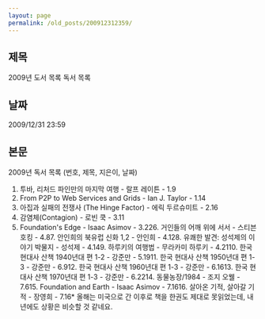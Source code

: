 ```yaml
---
layout: page
permalink: /old_posts/200912312359/
---
```


## 제목
2009년 도서 목록 독서 목록

## 날짜
2009/12/31 23:59

## 본문
2009년 독서 목록 (번호, 제목, 지은이, 날짜)

1. 투바, 리처드 파인만의 마지막 여행 - 랄프 레이튼 - 1.9
2. From P2P to Web Services and Grids - Ian J. Taylor - 1.14
3. 아집과 실패의 전쟁사 (The Hinge Factor) - 에릭 두르슈미트 - 2.16
4. 감염체(Contagion) - 로빈 쿡 - 3.11
5. Foundation's Edge - Isaac Asimov - 3.226. 거인들의 어깨 위에 서서 - 스티븐 호킹 - 4.87. 안인희의 북유럽 신화 1,2 - 안인희 - 4.128. 유쾌한 발견: 성석제의 이야기 박물지 - 성석제 - 4.149. 하루키의 여행법 - 무라카미 하루키 - 4.2110. 한국 현대사 산책 1940년대 편 1-2 - 강준만 - 5.1911. 한국 현대사 산책 1950년대 편 1-3 - 강준만 - 6.912. 한국 현대사 산책 1960년대 편 1-3 - 강준만 - 6.1613. 한국 현대사 산책 1970년대 편 1-3 - 강준만 - 6.2214. 동물농장/1984 - 조지 오웰 - 7.615. Foundation and Earth - Isaac Asimov - 7.1616. 살아온 기적, 살아갈 기적 - 장영희 - 7.16* 올해는 미국으로 간 이후로 책을 한권도 제대로 못읽었는데, 내년에도 상황은 비슷할 것 같네요.